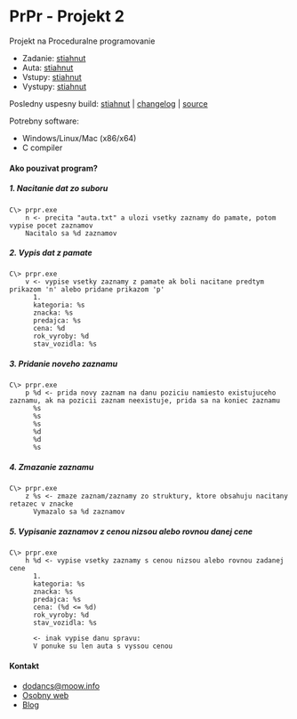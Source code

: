 # PrPr - Projekt 2

Projekt na Proceduralne programovanie

 * Zadanie: [stiahnut](resources/zadanie.pdf)
 * Auta: [stiahnut](resources/auta.txt)
 * Vstupy: [stiahnut](resources/vstupy.txt)
 * Vystupy: [stiahnut](resources/vystupy.txt)


Posledny uspesny build: [stiahnut](https://github.com/dodancs/PrPr-Projekt2/releases) | [changelog](CHANGELOG.md) | [source](sources/)

Potrebny software:

 * Windows/Linux/Mac (x86/x64)
 * C compiler


#### Ako pouzivat program?

##### 1. Nacitanie dat zo suboru

```
C\> prpr.exe
    n <- precita "auta.txt" a ulozi vsetky zaznamy do pamate, potom vypise pocet zaznamov
    Nacitalo sa %d zaznamov
```
##### 2. Vypis dat z pamate
```
C\> prpr.exe
    v <- vypise vsetky zaznamy z pamate ak boli nacitane predtym prikazom 'n' alebo pridane prikazom 'p'
      1.
      kategoria: %s
      znacka: %s
      predajca: %s
      cena: %d
      rok_vyroby: %d
      stav_vozidla: %s
```
##### 3. Pridanie noveho zaznamu
```
C\> prpr.exe
    p %d <- prida novy zaznam na danu poziciu namiesto existujuceho zaznamu, ak na pozicii zaznam neexistuje, prida sa na koniec zaznamu
      %s
      %s
      %s
      %d
      %d
      %s
```
##### 4. Zmazanie zaznamu
```
C\> prpr.exe
    z %s <- zmaze zaznam/zaznamy zo struktury, ktore obsahuju nacitany retazec v znacke
      Vymazalo sa %d zaznamov
```
##### 5. Vypisanie zaznamov z cenou nizsou alebo rovnou danej cene
```
C\> prpr.exe
	h %d <- vypise vsetky zaznamy s cenou nizsou alebo rovnou zadanej cene
	  1.
      kategoria: %s
      znacka: %s
      predajca: %s
      cena: (%d <= %d)
      rok_vyroby: %d
      stav_vozidla: %s
	  
	  <- inak vypise danu spravu:
	  V ponuke su len auta s vyssou cenou
```

#### Kontakt

 * dodancs@moow.info
 * [Osobny web](https://dodancs.moow.info)
 * [Blog](https://dodancs.moow.info/blog)
